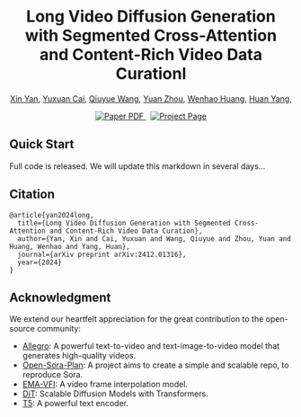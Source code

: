 <p align="center">
  <h1 align="center">Long Video Diffusion Generation with Segmented Cross-Attention and Content-Rich Video Data Curationl</h1>
  <p align="center">
    <a href="https://cakeyan.github.io">Xin Yan</a>,
    <a href="https://scholar.google.com/citations?user=EzYiBeUAAAAJ&hl=en">Yuxuan Cai</a>,
    <a href="https://openreview.net/profile?id=~Qiuyue_Wang2">Qiuyue Wang</a>,
    <a href="https://scholar.google.com/citations?hl=en&user=tSDTmxAAAAAJ">Yuan Zhou</a>,
    <a href="https://scholar.google.com/citations?user=OdE3MsQAAAAJ&hl=zh-CN">Wenhao Huang</a>,
    <a href="https://hyang0511.github.io/">Huan Yang</a>,
  </p>
  <p align="center">
    <a href="https://arxiv.org/abs/2412.01316">
      <img src='https://img.shields.io/badge/Paper-PDF-red?style=flat&logo=arXiv&logoColor=red' alt='Paper PDF'>
    </a>
    <a href='https://presto-video.github.io/' style='padding-left: 0.5rem;'>
      <img src='https://img.shields.io/badge/Project-Page-blue?style=flat&logo=Google%20chrome&logoColor=blue' alt='Project Page'>
    </a>
  </p>
</p>


## Quick Start

Full code is released. We will update this markdown in several days...

## Citation

```
@article{yan2024long,
  title={Long Video Diffusion Generation with Segmented Cross-Attention and Content-Rich Video Data Curation},
  author={Yan, Xin and Cai, Yuxuan and Wang, Qiuyue and Zhou, Yuan and Huang, Wenhao and Yang, Huan},
  journal={arXiv preprint arXiv:2412.01316},
  year={2024}
}
```

## Acknowledgment

We extend our heartfelt appreciation for the great contribution to the open-source community:

- [Allegro](https://github.com/rhymes-ai/Allegro): A powerful text-to-video and text-image-to-video model that generates high-quality videos.
- [Open-Sora-Plan](https://github.com/PKU-YuanGroup/Open-Sora-Plan): A project aims to create a simple and scalable repo, to reproduce Sora.
- [EMA-VFI](https://github.com/MCG-NJU/EMA-VFI): A video frame interpolation model.
- [DiT](https://github.com/facebookresearch/DiT): Scalable Diffusion Models with Transformers.
- [T5](https://github.com/google-research/text-to-text-transfer-transformer): A powerful text encoder.
